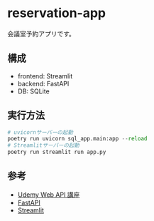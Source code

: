 # reservation-app

会議室予約アプリです。

## 構成

- frontend: Streamlit
- backend: FastAPI
- DB: SQLite

## 実行方法

```python
# uvicornサーバーの起動
poetry run uvicorn sql_app.main:app --reload
# Streamlitサーバーの起動
poetry run streamlit run app.py
```

## 参考

- [Udemy Web API 講座](https://www.udemy.com/course/python-fastapi/)
- [FastAPI](https://fastapi.tiangolo.com/ja/)
- [Streamlit](https://streamlit.io/)
